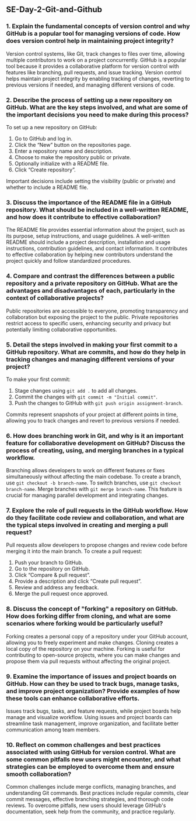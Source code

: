 ## SE-Day-2-Git-and-Github

### 1. Explain the fundamental concepts of version control and why GitHub is a popular tool for managing versions of code. How does version control help in maintaining project integrity?

Version control systems, like Git, track changes to files over time, allowing multiple contributors to work on a project concurrently. GitHub is a popular tool because it provides a collaborative platform for version control with features like branching, pull requests, and issue tracking. Version control helps maintain project integrity by enabling tracking of changes, reverting to previous versions if needed, and managing different versions of code.

### 2. Describe the process of setting up a new repository on GitHub. What are the key steps involved, and what are some of the important decisions you need to make during this process?

To set up a new repository on GitHub:
1. Go to GitHub and log in.
2. Click the “New” button on the repositories page.
3. Enter a repository name and description.
4. Choose to make the repository public or private.
5. Optionally initialize with a README file.
6. Click “Create repository”.

Important decisions include setting the visibility (public or private) and whether to include a README file.

### 3. Discuss the importance of the README file in a GitHub repository. What should be included in a well-written README, and how does it contribute to effective collaboration?

The README file provides essential information about the project, such as its purpose, setup instructions, and usage guidelines. A well-written README should include a project description, installation and usage instructions, contribution guidelines, and contact information. It contributes to effective collaboration by helping new contributors understand the project quickly and follow standardized procedures.

### 4. Compare and contrast the differences between a public repository and a private repository on GitHub. What are the advantages and disadvantages of each, particularly in the context of collaborative projects?

Public repositories are accessible to everyone, promoting transparency and collaboration but exposing the project to the public. Private repositories restrict access to specific users, enhancing security and privacy but potentially limiting collaborative opportunities.

### 5. Detail the steps involved in making your first commit to a GitHub repository. What are commits, and how do they help in tracking changes and managing different versions of your project?

To make your first commit:
1. Stage changes using `git add .` to add all changes.
2. Commit the changes with `git commit -m "Initial commit"`.
3. Push the changes to GitHub with `git push origin assignment-branch`.

Commits represent snapshots of your project at different points in time, allowing you to track changes and revert to previous versions if needed.

### 6. How does branching work in Git, and why is it an important feature for collaborative development on GitHub? Discuss the process of creating, using, and merging branches in a typical workflow.

Branching allows developers to work on different features or fixes simultaneously without affecting the main codebase. To create a branch, use `git checkout -b branch-name`. To switch branches, use `git checkout branch-name`. Merge branches with `git merge branch-name`. This feature is crucial for managing parallel development and integrating changes.

### 7. Explore the role of pull requests in the GitHub workflow. How do they facilitate code review and collaboration, and what are the typical steps involved in creating and merging a pull request?

Pull requests allow developers to propose changes and review code before merging it into the main branch. To create a pull request:
1. Push your branch to GitHub.
2. Go to the repository on GitHub.
3. Click “Compare & pull request”.
4. Provide a description and click “Create pull request”.
5. Review and address any feedback.
6. Merge the pull request once approved.

### 8. Discuss the concept of "forking" a repository on GitHub. How does forking differ from cloning, and what are some scenarios where forking would be particularly useful?

Forking creates a personal copy of a repository under your GitHub account, allowing you to freely experiment and make changes. Cloning creates a local copy of the repository on your machine. Forking is useful for contributing to open-source projects, where you can make changes and propose them via pull requests without affecting the original project.

### 9. Examine the importance of issues and project boards on GitHub. How can they be used to track bugs, manage tasks, and improve project organization? Provide examples of how these tools can enhance collaborative efforts.

Issues track bugs, tasks, and feature requests, while project boards help manage and visualize workflow. Using issues and project boards can streamline task management, improve organization, and facilitate better communication among team members.

### 10. Reflect on common challenges and best practices associated with using GitHub for version control. What are some common pitfalls new users might encounter, and what strategies can be employed to overcome them and ensure smooth collaboration?

Common challenges include merge conflicts, managing branches, and understanding Git commands. Best practices include regular commits, clear commit messages, effective branching strategies, and thorough code reviews. To overcome pitfalls, new users should leverage GitHub's documentation, seek help from the community, and practice regularly.
